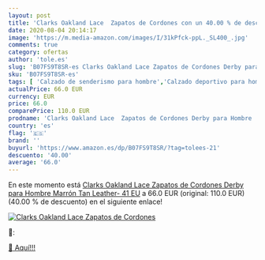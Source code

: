 ```yaml
---
layout: post
title: 'Clarks Oakland Lace  Zapatos de Cordones con un 40.00 % de descuento'
date: 2020-08-04 20:14:17
image: 'https://m.media-amazon.com/images/I/31kPfck-ppL._SL400_.jpg'
comments: true
category: ofertas
author: 'tole.es'
slug: 'B07FS9T8SR-es Clarks Oakland Lace Zapatos de Cordones Derby para Hombre...'
sku: 'B07FS9T8SR-es'
tags: [ 'Calzado de senderismo para hombre','Calzado deportivo para hombre','Chanclas y sandalias de piscina para hombre','Zapatillas de senderismo para hombre','Zapatillas y calzado deportivo para hombre','Zapatos','Zapatos para hombre','Zapatos y complementos','zapatos', ]
actualPrice: 66.0 EUR
currency: EUR
price: 66.0
comparePrice: 110.0 EUR
prodname: 'Clarks Oakland Lace  Zapatos de Cordones Derby para Hombre  Marrón  Tan Leather-   41 EU'
country: 'es'
flag: '🇪🇸'
brand: ''
buyurl: 'https://www.amazon.es/dp/B07FS9T8SR/?tag=tolees-21'
descuento: '40.00'
average: '66.0'
---
```


En este momento está [Clarks Oakland Lace  Zapatos de Cordones Derby para Hombre  Marrón  Tan Leather-   41 EU](https://www.amazon.es/dp/B07FS9T8SR/?tag=tolees-21) a 66.0 EUR (original: 110.0 EUR) (40.00 %  de descuento) en el siguiente enlace!

[![Clarks Oakland Lace  Zapatos de Cordones](https://m.media-amazon.com/images/I/31kPfck-ppL._SL400_.jpg)](https://www.amazon.es/dp/B07FS9T8SR/?tag=tolees-21)

🔎:


[🛒 Aquí!!!](https://www.amazon.es/dp/B07FS9T8SR/?tag=tolees-21)
